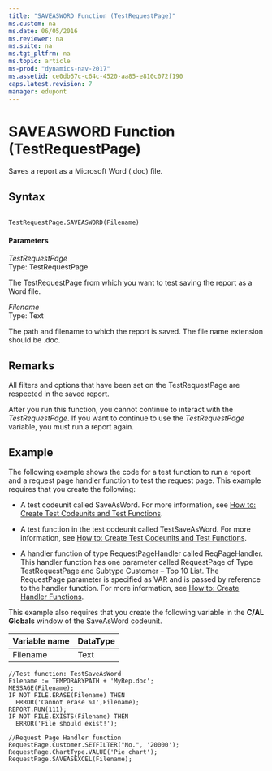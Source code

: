 ```yaml
---
title: "SAVEASWORD Function (TestRequestPage)"
ms.custom: na
ms.date: 06/05/2016
ms.reviewer: na
ms.suite: na
ms.tgt_pltfrm: na
ms.topic: article
ms-prod: "dynamics-nav-2017"
ms.assetid: ce0db67c-c64c-4520-aa85-e810c072f190
caps.latest.revision: 7
manager: edupont
---
```

# SAVEASWORD Function (TestRequestPage)
Saves a report as a Microsoft Word \(.doc\) file.  
  
## Syntax  
  
```  
  
TestRequestPage.SAVEASWORD(Filename)  
```  
  
#### Parameters  
 *TestRequestPage*  
 Type: TestRequestPage  
  
 The TestRequestPage from which you want to test saving the report as a Word file.  
  
 *Filename*  
 Type: Text  
  
 The path and filename to which the report is saved. The file name extension should be .doc.  
  
## Remarks  
 All filters and options that have been set on the TestRequestPage are respected in the saved report.  
  
 After you run this function, you cannot continue to interact with the *TestRequestPage*. If you want to continue to use the *TestRequestPage* variable, you must run a report again.  
  
## Example  
 The following example shows the code for a test function to run a report and a request page handler function to test the request page. This example requires that you create the following:  
  
-   A test codeunit called SaveAsWord. For more information, see [How to: Create Test Codeunits and Test Functions](How%20to:%20Create%20Test%20Codeunits%20and%20Test%20Functions.md).  
  
-   A test function in the test codeunit called TestSaveAsWord. For more information, see [How to: Create Test Codeunits and Test Functions](How%20to:%20Create%20Test%20Codeunits%20and%20Test%20Functions.md).  
  
-   A handler function of type RequestPageHandler called ReqPageHandler. This handler function has one parameter called RequestPage of Type TestRequestPage and Subtype Customer – Top 10 List. The RequestPage parameter is specified as VAR and is passed by reference to the handler function. For more information, see [How to: Create Handler Functions](How%20to:%20Create%20Handler%20Functions.md).  
  
 This example also requires that you create the following variable in the **C\/AL Globals** window of the SaveAsWord codeunit.  
  
|Variable name|DataType|  
|-------------------|--------------|  
|Filename|Text|  
  
```  
//Test function: TestSaveAsWord  
Filename := TEMPORARYPATH + 'MyRep.doc';  
MESSAGE(Filename);  
IF NOT FILE.ERASE(Filename) THEN  
  ERROR('Cannot erase %1',Filename);  
REPORT.RUN(111);  
IF NOT FILE.EXISTS(Filename) THEN  
  ERROR('File should exist!');  
  
//Request Page Handler function  
RequestPage.Customer.SETFILTER("No.", '20000');  
RequestPage.ChartType.VALUE('Pie chart');  
RequestPage.SAVEASEXCEL(Filename);  
  
```